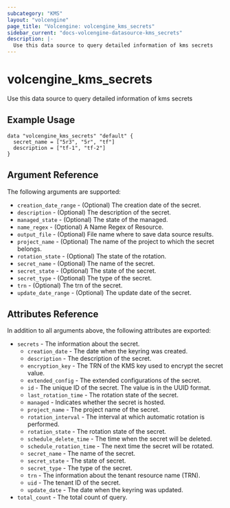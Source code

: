 ```yaml
---
subcategory: "KMS"
layout: "volcengine"
page_title: "Volcengine: volcengine_kms_secrets"
sidebar_current: "docs-volcengine-datasource-kms_secrets"
description: |-
  Use this data source to query detailed information of kms secrets
---
```

# volcengine_kms_secrets
Use this data source to query detailed information of kms secrets
## Example Usage
```hcl
data "volcengine_kms_secrets" "default" {
  secret_name = ["5r3", "5r", "tf"]
  description = ["tf-1", "tf-2"]
}
```
## Argument Reference
The following arguments are supported:
* `creation_date_range` - (Optional) The creation date of the secret.
* `description` - (Optional) The description of the secret.
* `managed_state` - (Optional) The state of the managed.
* `name_regex` - (Optional) A Name Regex of Resource.
* `output_file` - (Optional) File name where to save data source results.
* `project_name` - (Optional) The name of the project to which the secret belongs.
* `rotation_state` - (Optional) The state of the rotation.
* `secret_name` - (Optional) The name of the secret.
* `secret_state` - (Optional) The state of the secret.
* `secret_type` - (Optional) The type of the secret.
* `trn` - (Optional) The trn of the secret.
* `update_date_range` - (Optional) The update date of the secret.

## Attributes Reference
In addition to all arguments above, the following attributes are exported:
* `secrets` - The information about the secret.
    * `creation_date` - The date when the keyring was created.
    * `description` - The description of the secret.
    * `encryption_key` - The TRN of the KMS key used to encrypt the secret value.
    * `extended_config` - The extended configurations of the secret.
    * `id` - The unique ID of the secret. The value is in the UUID format.
    * `last_rotation_time` - The rotation state of the secret.
    * `managed` - Indicates whether the secret is hosted.
    * `project_name` - The project name of the secret.
    * `rotation_interval` - The interval at which automatic rotation is performed.
    * `rotation_state` - The rotation state of the secret.
    * `schedule_delete_time` - The time when the secret will be deleted.
    * `schedule_rotation_time` - The next time the secret will be rotated.
    * `secret_name` - The name of the secret.
    * `secret_state` - The state of secret.
    * `secret_type` - The type of the secret.
    * `trn` - The information about the tenant resource name (TRN).
    * `uid` - The tenant ID of the secret.
    * `update_date` - The date when the keyring was updated.
* `total_count` - The total count of query.


